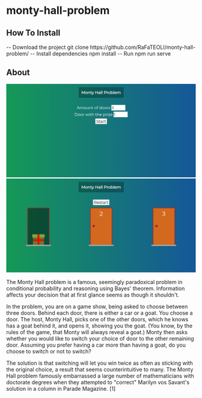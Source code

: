 # monty-hall-problem

<h2>How To Install</h2>
-- Download the project
git clone https://github.com/RaFaTEOLI/monty-hall-problem/
-- Install dependencies
npm install
-- Run
npm run serve

<h2>About</h2>

![alt text](https://raw.githubusercontent.com/RaFaTEOLI/monty-hall-problem/master/project-imgs/main.png)
![alt text](https://raw.githubusercontent.com/RaFaTEOLI/monty-hall-problem/master/project-imgs/game.png)

The Monty Hall problem is a famous, seemingly paradoxical problem in conditional probability and reasoning using Bayes' theorem. Information affects your decision that at first glance seems as though it shouldn't.

In the problem, you are on a game show, being asked to choose between three doors. Behind each door, there is either a car or a goat. You choose a door. The host, Monty Hall, picks one of the other doors, which he knows has a goat behind it, and opens it, showing you the goat. (You know, by the rules of the game, that Monty will always reveal a goat.) Monty then asks whether you would like to switch your choice of door to the other remaining door. Assuming you prefer having a car more than having a goat, do you choose to switch or not to switch?

The solution is that switching will let you win twice as often as sticking with the original choice, a result that seems counterintuitive to many. The Monty Hall problem famously embarrassed a large number of mathematicians with doctorate degrees when they attempted to "correct" Marilyn vos Savant's solution in a column in Parade Magazine. [1]
